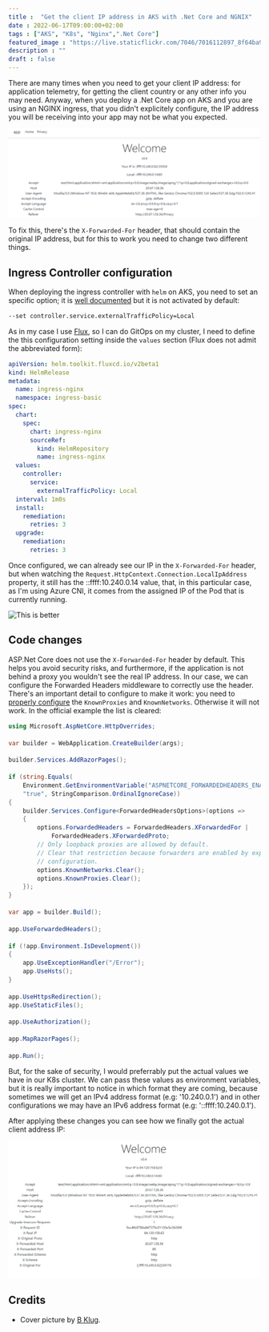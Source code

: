 ```yaml
---
title :  "Get the client IP address in AKS with .Net Core and NGNIX"
date : 2022-06-17T09:00:00+02:00
tags : ["AKS", "K8s", "Nginx",".Net Core"]
featured_image : "https://live.staticflickr.com/7046/7016112897_8f64ba97e7_k.jpg"
description : ""
draft : false
---
```

There are many times when you need to get your client IP address: for
application telemetry, for getting the client country or any other info you may
need. Anyway, when you deploy a .Net Core app on AKS and you are using an NGINX
ingress, that you didn't explicitely configure, the IP address you will be
receiving into your app may not be what you expected.

<!--more-->

![::ffff:10.240.0.82 this is not my IP][wrongip]

To fix this, there's the `X-Forwarded-For` header, that should contain the
original IP address, but for this to work you need to change two different
things.

## Ingress Controller configuration

When deploying the ingress controller with `helm` on AKS, you need to set an
specific option; it is [well documented][ingress-basic] but it is not
activated by default:

```bash
--set controller.service.externalTrafficPolicy=Local
```

As in my case I use [Flux][flux], so I can do GitOps on my cluster, I need to
define the this configuration setting inside the `values` section (Flux does not
admit the abbreviated form):

```yaml
apiVersion: helm.toolkit.fluxcd.io/v2beta1
kind: HelmRelease
metadata:
  name: ingress-nginx
  namespace: ingress-basic
spec:
  chart:
    spec:
      chart: ingress-nginx
      sourceRef:
        kind: HelmRepository
        name: ingress-nginx
  values:
    controller:
      service:
        externalTrafficPolicy: Local
  interval: 1m0s
  install:
    remediation:
      retries: 3
  upgrade:
    remediation:
      retries: 3
```

Once configured, we can already see our IP in the `X-Forwarded-For` header, but
when watching the
```Request.HttpContext.Connection.LocalIpAddress``` property, it still has the
::ffff:10.240.0.14 value, that, in this particular case, as I'm using Azure CNI,
it comes from the assigned IP of the Pod that is currently running.

![This is better][notmyip]

## Code changes

ASP.Net Core does not use the `X-Forwarded-For` header by default. This helps
you avoid security risks, and furthermore, if the application is not behind a
proxy you wouldn't see the real IP address. In our case, we can configure the
Forwarded Headers middleware to correctly use the header. There's an important
detail to configure to make it work: you need to
[properly configure][aspnetcoreforward] the `KnownProxies` and `KnownNetworks`.
Otherwise it will not work. In the official example the list is cleared:

```csharp
using Microsoft.AspNetCore.HttpOverrides;

var builder = WebApplication.CreateBuilder(args);

builder.Services.AddRazorPages();

if (string.Equals(
    Environment.GetEnvironmentVariable("ASPNETCORE_FORWARDEDHEADERS_ENABLED"),
    "true", StringComparison.OrdinalIgnoreCase))
{
    builder.Services.Configure<ForwardedHeadersOptions>(options =>
    {
        options.ForwardedHeaders = ForwardedHeaders.XForwardedFor |
            ForwardedHeaders.XForwardedProto;
        // Only loopback proxies are allowed by default.
        // Clear that restriction because forwarders are enabled by explicit 
        // configuration.
        options.KnownNetworks.Clear();
        options.KnownProxies.Clear();
    });
}

var app = builder.Build();

app.UseForwardedHeaders();

if (!app.Environment.IsDevelopment())
{
    app.UseExceptionHandler("/Error");
    app.UseHsts();
}

app.UseHttpsRedirection();
app.UseStaticFiles();

app.UseAuthorization();

app.MapRazorPages();

app.Run();
```

But, for the sake of security, I would preferrably put the actual values we have
in our K8s cluster. We can pass these values as environment variables, but it is
really important to notice in which format they are coming, because sometimes
we will get an IPv4 address format (e.g: '10.240.0.1') and in other
configurations we may have an IPv6 address format (e.g: '::ffff:10.240.0.1').

After applying these changes you can see how we finally got the actual client
address IP:

![Yes, this is my real IP][yesmyip]

## Credits

* Cover picture by [B Klug][hackerpic].

<!--links-->
[aspnetcoreforward]: https://docs.microsoft.com/aspnet/core/host-and-deploy/proxy-load-balancer?view=aspnetcore-6.0#forward-the-scheme-for-linux-and-non-iis-reverse-proxies
[flux]: https://fluxcd.io/
[ingress-basic]: https://docs.microsoft.com/azure/aks/ingress-basic?tabs=azure-cli#create-an-ingress-controller
<!--pics-->
[hackerpic]: https://www.flickr.com/photos/bklug/7016112897/in/photolist-bFZpVK-GepVqk-4cQ9xp-2kGuN8H-2kGuN8c-2kGyYH1-2kGyYJU-2kGyoJZ-2kGyYCm-2kGyYCM-2kGyYG4-8dPtP-4FERTh-2kGuN7R-3s54x-62EU2k-GRg6YN-2kGyoPi-2kGuN5m-3RULze-bFZqyB-2kGyYDZ-2epJJU-9fLSnv-FU5crS-8oDdGs-7F1uv6-7F1xnT-7Ufa6-nse15Y-7oATva-o5Bd3s-8Z1gcc-5TdAqq-5fE2p9-v3dgFs-4q9N5q-9RaRoA-4q9MMh-4q9Mpo-2mbJcvN-4t7VGS-ojQUAZ-4XbwhY-59jidK-2mbGLsY-4doPb7-KLbwz-21g5T-24wn8tc "Mysterious Hacker by B Klug"
[wrongip]: ./wrongip.png "::ffff:10.240.0.82 not my IP"
[notmyip]: ./notmyip.jpeg "There's my IP somwhere"
[yesmyip]: ./yesmyip.jpeg "Yes my IP"
